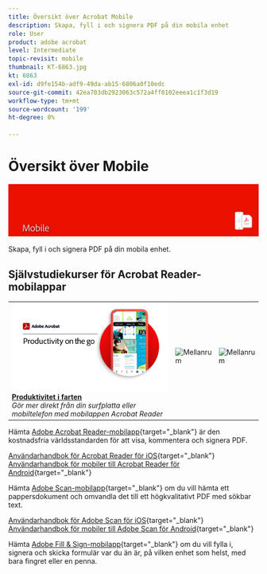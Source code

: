 ```yaml
---
title: Översikt över Acrobat Mobile
description: Skapa, fyll i och signera PDF på din mobila enhet
role: User
product: adobe acrobat
level: Intermediate
topic-revisit: mobile
thumbnail: KT-6863.jpg
kt: 6863
exl-id: d9fe154b-adf9-49da-ab15-6806a0f10edc
source-git-commit: 42ea703db2923063c572a4ff0102eeea1c1f3d19
workflow-type: tm+mt
source-wordcount: '199'
ht-degree: 0%

---
```


# Översikt över Mobile

![Acrobat Mobile Image](../assets/Hero-Mobile.png)

Skapa, fyll i och signera PDF på din mobila enhet.

## Självstudiekurser för Acrobat Reader-mobilappar

<table style="table-layout:fixed">
<tr>
  <td>
    <a href="../getting-started/productivity.md">
      <img alt="Produktivitet i farten" src="../assets/Productivity_1280.png" />
    </a>
    <div>
     <a href="../getting-started/productivity.md"><strong>Produktivitet i farten</strong></a>
    </div>
    <em>Gör mer direkt från din surfplatta eller mobiltelefon med mobilappen Acrobat Reader</em>
    <br>
  </td>
  <td>
   <img alt="Mellanrum" src="../assets/Whitespacer.png" />
    <div>
    <br>
  </td>
  <td>
   <img alt="Mellanrum" src="../assets/Whitespacer.png" />
    <div>
    <br>
  </td>
</tr>
</table>

Hämta [Adobe Acrobat Reader-mobilapp](https://www.adobe.com/acrobat/mobile/acrobat-reader.html){target=&quot;_blank&quot;} är den kostnadsfria världsstandarden för att visa, kommentera och signera PDF.

[Användarhandbok för Acrobat Reader för iOS](https://www.adobe.com/devnet-docs/acrobat/ios/en/){target=&quot;_blank&quot;}
[Användarhandbok för mobiler till Acrobat Reader för Android](https://www.adobe.com/devnet-docs/acrobat/android/en/){target=&quot;_blank&quot;}

Hämta [Adobe Scan-mobilapp](https://www.adobe.com/acrobat/mobile/scanner-app.html){target=&quot;_blank&quot;} om du vill hämta ett pappersdokument och omvandla det till ett högkvalitativt PDF med sökbar text.

[Användarhandbok för Adobe Scan för iOS](https://www.adobe.com/devnet-docs/adobescan/ios/en/){target=&quot;_blank&quot;}
[Användarhandbok för mobiler till Adobe Scan för Android](https://www.adobe.com/devnet-docs/adobescan/android/en/){target=&quot;_blank&quot;}

Hämta [Adobe Fill &amp; Sign-mobilapp](https://www.adobe.com/acrobat/mobile/fill-sign-pdfs.html){target=&quot;_blank&quot;} om du vill fylla i, signera och skicka formulär var du än är, på vilken enhet som helst, med bara fingret eller en penna.
